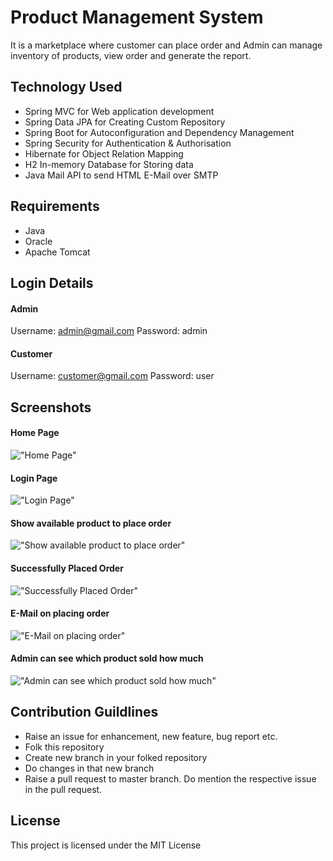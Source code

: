 # Product Management System

It is a marketplace where customer can place order and Admin can manage inventory of products, view order and generate the report.

## Technology Used
-   Spring MVC for Web application development
-   Spring Data JPA for Creating Custom Repository
-   Spring Boot for Autoconfiguration and Dependency Management
-   Spring Security for Authentication & Authorisation
-   Hibernate for Object Relation Mapping
-   H2 In-memory Database for Storing data
-   Java Mail API to send HTML E-Mail over SMTP

## Requirements
-   Java
-   Oracle
-   Apache Tomcat

## Login Details

#### Admin
Username: admin@gmail.com
Password: admin

#### Customer
Username: customer@gmail.com
Password: user

## Screenshots

#### Home Page
!["Home Page"](https://github.com/anantjain6/ProductManagementSystem/blob/master/document/Home.png)

#### Login Page
!["Login Page"](https://github.com/anantjain6/ProductManagementSystem/blob/master/document/Login.png)

#### Show available product to place order
!["Show available product to place order"](https://github.com/anantjain6/ProductManagementSystem/blob/master/document/Place_Order.png)

#### Successfully Placed Order
!["Successfully Placed Order"](https://github.com/anantjain6/ProductManagementSystem/blob/master/document/Order_Placed.png)

#### E-Mail on placing order
!["E-Mail on placing order"](https://github.com/anantjain6/ProductManagementSystem/blob/master/document/EMail.png)

#### Admin can see which product sold how much
!["Admin can see which product sold how much"](https://github.com/anantjain6/ProductManagementSystem/blob/master/document/Admin_Product_Report.png)

## Contribution Guildlines
-    Raise an issue for enhancement, new feature, bug report etc.
-    Folk this repository
-    Create new branch in your folked repository
-    Do changes in that new branch
-    Raise a pull request to master branch. Do mention the respective issue in the pull request.

## License

This project is licensed under the MIT License
